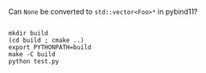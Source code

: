 
Can `None` be converted to `std::vector<Foo>*` in pybind11?

```

mkdir build
(cd build ; cmake ..)
export PYTHONPATH=build
make -C build
python test.py

```
